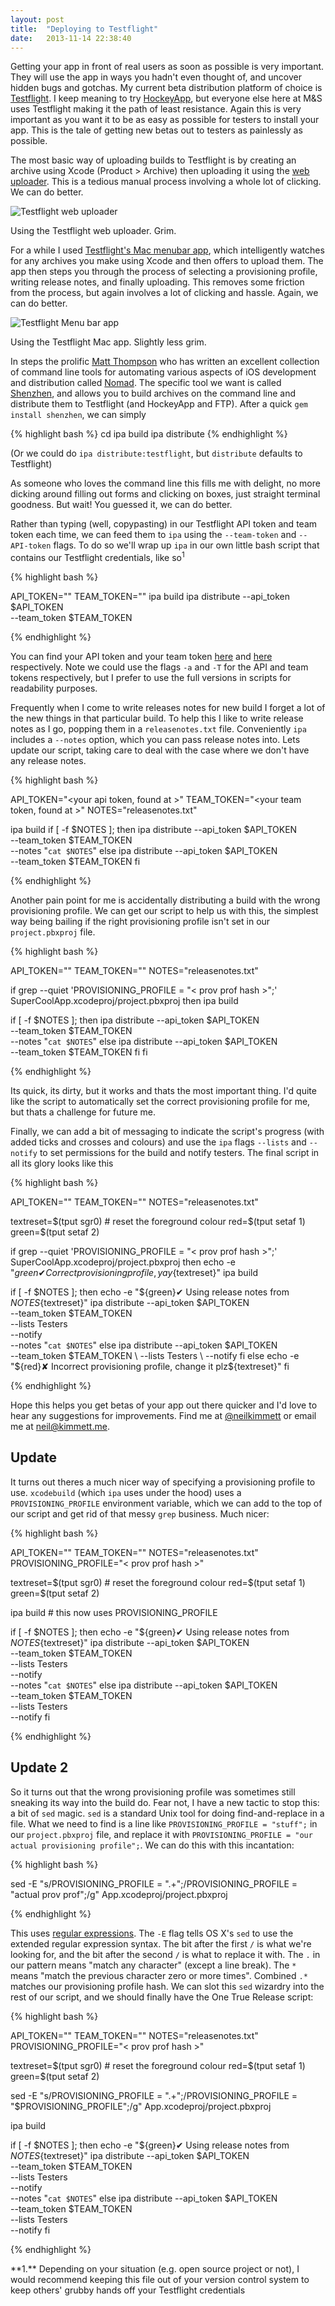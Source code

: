 ```yaml
---
layout: post
title:  "Deploying to Testflight"
date:   2013-11-14 22:38:40
---
```


Getting your app in front of real users as soon as possible is very important. They will use the app in ways you hadn't even thought of, and uncover hidden bugs and gotchas. My current beta distribution platform of choice is [Testflight](http://www.testflightapp.com). I keep meaning to try [HockeyApp](http://hockeyapp.net), but everyone else here at M&S uses Testflight making it the path of least resistance. Again this is very important as you want it to be as easy as possible for testers to install your app. This is the tale of getting new betas out to testers as painlessly as possible.

The most basic way of uploading builds to Testflight is by creating an archive using Xcode (Product > Archive) then uploading it using the [web uploader][Testflight Uploader]. This is a tedious manual process involving a whole lot of clicking. We can do better.

[Testflight Uploader]: https://testflightapp.com/dashboard/builds/add/

![Testflight web uploader](/assets/testflight1.png)
<figcaption>Using the Testflight web uploader. Grim.</figcaption>

For a while I used [Testflight's Mac menubar app][testflight-mac-app], which intelligently watches for any archives you make using Xcode and then offers to upload them. The app then steps you through the process of selecting a provisioning profile, writing release notes, and finally uploading. This removes some friction from the process, but again involves a lot of clicking and hassle. Again, we can do better.

[testflight-mac-app]: https://testflightapp.com/desktop/

![Testflight Menu bar app](/assets/testflight2.png)

<figcaption>Using the Testflight Mac app. Slightly less grim.</figcaption>

In steps the prolific [Matt Thompson](http://www.twitter.com/mattt) who has written an excellent collection of command line tools for automating various aspects of iOS development and distribution called [Nomad](http://www.nomad-cli.com). The specific tool we want is called [Shenzhen](https://github.com/nomad/shenzhen), and allows you to build archives on the command line and distribute them to Testflight (and HockeyApp and FTP). After a quick `gem install shenzhen`, we can simply

{% highlight bash %}
cd <project directory>
ipa build
ipa distribute
{% endhighlight %}

(Or we could do `ipa distribute:testflight`, but `distribute` defaults to Testflight)

As someone who loves the command line this fills me with delight, no more dicking around filling out forms and clicking on boxes, just straight terminal goodness. But wait! You guessed it, we can do better.

Rather than typing (well, copypasting) in our Testflight API token and team token each time, we can feed them to `ipa` using the `--team-token` and `--API-token` flags. To do so we'll wrap up `ipa` in our own little bash script that contains our Testflight credentials, like so<sup>1</sup>

{% highlight bash %}

API_TOKEN="<your api token>"
TEAM_TOKEN="<your team token>"
ipa build
ipa distribute --api_token $API_TOKEN \
               --team_token $TEAM_TOKEN

{% endhighlight %}

You can find your API token and your team token [here](https://testflightapp.com/account/#api) and [here](https://testflightapp.com/dashboard/team/edit/) respectively. Note we could use the flags `-a` and `-T` for the API and team tokens respectively, but I prefer to use the full versions in scripts for readability purposes.

Frequently when I come to write releases notes for new build I forget a lot of the new things in that particular build. To help this I like to write release notes as I go, popping them in a `releasenotes.txt` file. Conveniently `ipa` includes a `--notes` option, which you can pass release notes into. Lets update our script, taking care to deal with the case where we don't have any release notes.

{% highlight bash %}

API_TOKEN="<your api token, found at >"
TEAM_TOKEN="<your team token, found at >"
NOTES="releasenotes.txt"

ipa build
if [ -f $NOTES ];
then
   ipa distribute --api_token $API_TOKEN \
                  --team_token $TEAM_TOKEN \
                  --notes "`cat $NOTES`"
else
   ipa distribute --api_token $API_TOKEN \
                  --team_token $TEAM_TOKEN
fi

{% endhighlight %}

Another pain point for me is accidentally distributing a build with the wrong provisioning profile. We can get our script to help us with this, the simplest way being bailing if the right provisioning profile isn't set in our `project.pbxproj` file.

{% highlight bash %}

API_TOKEN="<your api token>"
TEAM_TOKEN="<your team token>"
NOTES="releasenotes.txt"

if grep --quiet 'PROVISIONING_PROFILE = "< prov prof hash >";' SuperCoolApp.xcodeproj/project.pbxproj
then
  ipa build

  if [ -f $NOTES ];
  then
     ipa distribute --api_token $API_TOKEN \
                    --team_token $TEAM_TOKEN \
                    --notes "`cat $NOTES`"
  else
     ipa distribute --api_token $API_TOKEN \
                    --team_token $TEAM_TOKEN
  fi
fi

{% endhighlight %}
    
Its quick, its dirty, but it works and thats the most important thing. I'd quite like the script to automatically set the correct provisioning profile for me, but thats a challenge for future me.

Finally, we can add a bit of messaging to indicate the script's progress (with added ticks and crosses and colours) and use the `ipa` flags `--lists` and `--notify` to set permissions for the build and notify testers. The final script in all its glory looks like this

{% highlight bash %}

API_TOKEN="<your api token>"
TEAM_TOKEN="<your team token>"
NOTES="releasenotes.txt"


textreset=$(tput sgr0) # reset the foreground colour
red=$(tput setaf 1)
green=$(tput setaf 2)

if grep --quiet 'PROVISIONING_PROFILE = "< prov prof hash >";' SuperCoolApp.xcodeproj/project.pbxproj
then
  echo -e "${green}✔ Correct provisioning profile, yay${textreset}"
  ipa build

  if [ -f $NOTES ];
  then
     echo -e "${green}✔ Using release notes from ${NOTES}${textreset}"
     ipa distribute --api_token $API_TOKEN \
                    --team_token $TEAM_TOKEN \
                    --lists Testers \
                    --notify \
                    --notes "`cat $NOTES`"
  else
     ipa distribute --api_token $API_TOKEN \
                    --team_token $TEAM_TOKEN \
                    --lists Testers \
                    --notify
  fi
else
  echo -e "${red}✘ Incorrect provisioning profile, change it plz${textreset}"
fi

{% endhighlight %}

Hope this helps you get betas of your app out there quicker and I'd love to hear any suggestions for improvements. Find me at [@neilkimmett](http://www.twitter.com/neilkimmett) or email me at [neil@kimmett.me](mailto:neil@kimmett.me).

## Update

It turns out theres a much nicer way of specifying a provisioning profile to use. `xcodebuild` (which `ipa` uses under the hood) uses a `PROVISIONING_PROFILE` environment variable, which we can add to the top of our script and get rid of that messy `grep` business. Much nicer:

{% highlight bash %}

API_TOKEN="<your api token>"
TEAM_TOKEN="<your team token>"
NOTES="releasenotes.txt"
PROVISIONING_PROFILE="< prov prof hash >"

textreset=$(tput sgr0) # reset the foreground colour
red=$(tput setaf 1)
green=$(tput setaf 2)

ipa build # this now uses PROVISIONING_PROFILE

if [ -f $NOTES ];
then
   echo -e "${green}✔ Using release notes from ${NOTES}${textreset}"
   ipa distribute --api_token $API_TOKEN \
                  --team_token $TEAM_TOKEN \
                  --lists Testers \
                  --notify \
                  --notes "`cat $NOTES`"
else
   ipa distribute --api_token $API_TOKEN \
                  --team_token $TEAM_TOKEN \
                  --lists Testers \
                  --notify
fi

{% endhighlight %}

<p></p>

## Update 2

So it turns out that the wrong provisioning profile was sometimes still sneaking its way into the build do. Fear not, I have a new tactic to stop this: a bit of `sed` magic. `sed` is a standard Unix tool for doing find-and-replace in a file. What we need to find is a line like `PROVISIONING_PROFILE = "stuff";` in our `project.pbxproj` file, and replace it with `PROVISIONING_PROFILE = "our actual provisioning profile";`. We can do this with this incantation:

{% highlight bash %}

sed -E "s/PROVISIONING_PROFILE = \".+\";/PROVISIONING_PROFILE = \"actual prov prof\";/g" App.xcodeproj/project.pbxproj

{% endhighlight %}

This uses [regular expressions][regex]. The `-E` flag tells OS X's `sed` to use the extended regular expression syntax. The bit after the first `/` is what we're looking for, and the bit after the second `/` is what to replace it with. The `.` in our pattern means "match any character" (except a line break). The `*` means "match the previous character zero or more times". Combined `.*` matches our provisioning profile hash. We can slot this `sed` wizardry into the rest of our script, and we should finally have the One True Release script:

[regex]: http://en.wikipedia.org/wiki/Regular_expression


{% highlight bash %}

API_TOKEN="<your api token>"
TEAM_TOKEN="<your team token>"
NOTES="releasenotes.txt"
PROVISIONING_PROFILE="< prov prof hash >"

textreset=$(tput sgr0) # reset the foreground colour
red=$(tput setaf 1)
green=$(tput setaf 2)

sed -E "s/PROVISIONING_PROFILE = \".+\";/PROVISIONING_PROFILE = \"$PROVISIONING_PROFILE\";/g" App.xcodeproj/project.pbxproj

ipa build

if [ -f $NOTES ];
then
   echo -e "${green}✔ Using release notes from ${NOTES}${textreset}"
   ipa distribute --api_token $API_TOKEN \
                  --team_token $TEAM_TOKEN \
                  --lists Testers \
                  --notify \
                  --notes "`cat $NOTES`"
else
   ipa distribute --api_token $API_TOKEN \
                  --team_token $TEAM_TOKEN \
                  --lists Testers \
                  --notify
fi

{% endhighlight %}

<section class="footnotes">
**1.** Depending on your situation (e.g. open source project or not), I would recommend keeping this file out of your version control system to keep others' grubby hands off your Testflight credentials
</section>